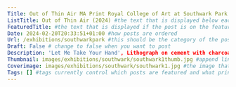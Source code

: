 ```yaml
---
Title: Out of Thin Air MA Print Royal College of Art at Southwark Park Galleries(2024)
ListTitle: Out of Thin Air (2024) #the text that is displayed below each post on the list pages
FeaturedTitle: #the text that is displayed if the post is on the featured slot
Date: 2024-02-20T20:33:51+01:00 #how posts are ordered 
Url: /exhibitions/southwarkpark #this should be the category of the post and then the file name e.g. /print/printfilename
Draft: False # change to false when you want to post
Description: 'Let Me Take Your Hand', Lithograph on cement with charcoal drawing, 120cm x 80 cm (2024) #Ca[tion for main image and description for alt images
Thumbnail: images/exhibitions/southwark/southwark1thumb.jpg #append link to image that will be shown on the list page
Coverimage: images/exhibitions/southwark/southwark1.jpg #the image that will be displayed at the top of the post
Tags: [] #tags currently control which posts are featured and what prints are available to buy, add more by adding a comma to the latest tag
---
```


<!----
    Guide for basic text formatting if needed (italics, headings etc): https://www.markdownguide.org/basic-syntax/

    ![This is where the alt text goes (image description)](https://isabellatessier.co.uk/images/exhibitions/venice%20biennale/exhibition%20and%20talk/2-Cover-image.jpg <- link to the image)
    This is where to put the caption for the image
>

